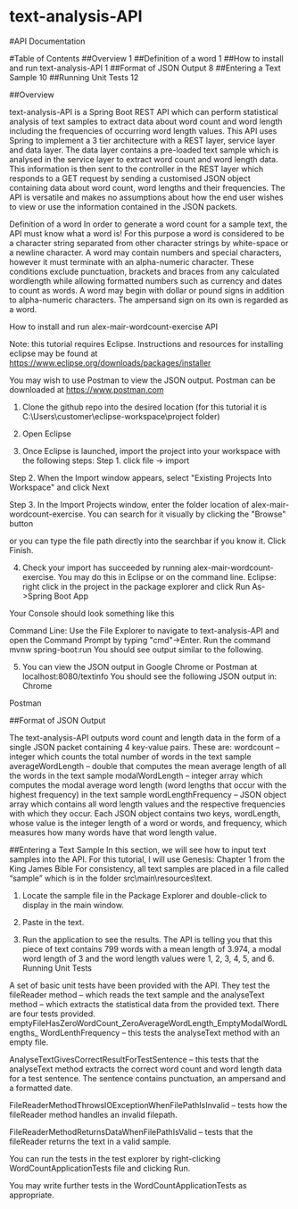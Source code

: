 # text-analysis-API

#API Documentation

#Table of Contents
##Overview	1
##Definition of a word	1
##How to install and run text-analysis-API	1
##Format of JSON Output	8
##Entering a Text Sample	10
##Running Unit Tests	12

##Overview

text-analysis-API is a Spring Boot REST API which can perform statistical analysis of text samples to extract data about word count and word length including the frequencies of occurring word length values. This API uses Spring to implement a 3 tier architecture with a REST layer, service layer and data layer. The data layer contains a pre-loaded text sample which is analysed in the service layer to extract word count and word length data. This information is then sent to the controller in the REST layer which responds to a GET request by sending a customised JSON object containing data about word count, word lengths and their frequencies. The API is versatile and makes no assumptions about how the end user wishes to view or use the information contained in the JSON packets.

Definition of a word
In order to generate a word count for a sample text, the API must know what a word is! For this purpose a word is considered to be a character string separated from other character strings by white-space or a newline character. A word may contain numbers and special characters, however it must terminate with an alpha-numeric character. These conditions exclude punctuation, brackets and braces from any calculated wordlength while allowing formatted numbers such as currency and dates to count as words.  A word may begin with dollar or pound signs in addition to alpha-numeric characters. The ampersand sign on its own is regarded as a word.

How to install and run alex-mair-wordcount-exercise API

Note: this tutorial requires Eclipse. Instructions and resources for installing eclipse may be found at https://www.eclipse.org/downloads/packages/installer

You may wish to use Postman to view the JSON output. Postman can be downloaded at https://www.postman.com


1. Clone the github repo into the desired location (for this tutorial it is C:\Users\customer\eclipse-workspace\project folder)


2. Open Eclipse



3. Once Eclipse is launched, import the project into your workspace with the following steps:
Step 1. click file -> import



Step 2. When the Import window appears, select "Existing Projects Into Workspace" and click Next



Step 3.  In the Import Projects window, enter the folder location of alex-mair-wordcount-exercise. You can search for it visually by clicking the "Browse" button

or you can type the file path directly into the searchbar if you know it. Click Finish.


4. Check your import has succeeded by running alex-mair-wordcount-exercise. You may do this in Eclipse or on the command line.
Eclipse:
right click in the project in the package explorer and click Run As->Spring Boot App

Your Console should look something like this


Command Line:
Use the File Explorer to navigate to text-analysis-API and open the Command Prompt by typing "cmd"->Enter.
Run the command mvnw spring-boot:run
You should see output similar to the following.


5. You can view the JSON output in Google Chrome or Postman at localhost:8080/textinfo
You should see the following  JSON output in:
Chrome

Postman



##Format of JSON Output

The  text-analysis-API outputs word count and length data in the form of a single JSON packet containing 4 key-value pairs. These are:
wordcount – integer which counts the total number of words in the text sample
averageWordLength – double that computes the mean average length of all the words in the text sample
modalWordLength – integer array which computes the modal average word length (word lengths that occur with the highest frequency) in the text sample
wordLengthFrequency – JSON object array which contains all word length values and the respective frequencies with which they occur. Each JSON object contains two keys, wordLength, whose value is the integer length of a word or words, and frequency, which measures how many words have that word length value.


##Entering a Text Sample
In this section, we will see how to input text samples into the API. For this tutorial, I will use Genesis: Chapter 1 from the King James Bible For consistency, all text samples are placed in a file called “sample” which is in the folder  src\main\resources\text.

1. Locate the sample file in the Package Explorer and double-click to display in the main window.

2. Paste in the text.

3. Run the application to see the results.
The API is telling you that this piece of text contains 799 words with a mean length of 3.974, a modal word length of 3 and the word length values were 1, 2, 3, 4, 5, and 6.
Running Unit Tests

A set of basic unit tests have been provided with the API. They test the fileReader method – which reads the text sample and the analyseText method – which extracts the statistical data from the provided text.  There are four tests provided.
emptyFileHasZeroWordCount_ZeroAverageWordLength_EmptyModalWordLengths_
WordLenthFrequency – this tests the analyseText method with an empty file.

AnalyseTextGivesCorrectResultForTestSentence – this tests that the analyseText method extracts the correct word count and word length data for a test sentence. The sentence contains punctuation, an ampersand and a formatted date.

FileReaderMethodThrowsIOExceptionWhenFilePathIsInvalid – tests how the fileReader method handles an invalid filepath.

FileReaderMethodReturnsDataWhenFilePathIsValid – tests that the fileReader returns the text in a valid sample.

You can run the tests in the test explorer by right-clicking WordCountApplicationTests file and clicking Run.

You may write further tests in the WordCountApplicationTests as appropriate.
